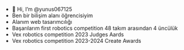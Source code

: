 - 👋 Hi, I’m @yunus067125
- Ben bir bilişim alanı  öğrencisiyim
- Alanım web tasarımcılığı
- Başarılarım first robotics competition 48 takım arasından 4 üncülük
- Vex robotics competition 2023 Judges Aards
- Vex robotics competition 2023-2024 Create Awards
